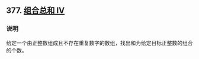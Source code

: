 ## 377. [组合总和 Ⅳ](https://leetcode-cn.com/problems/combination-sum-iv/)

### 说明
给定一个由正整数组成且不存在重复数字的数组，找出和为给定目标正整数的组合的个数。
